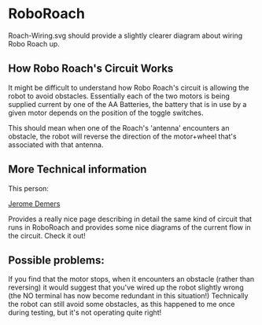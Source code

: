 # RoboRoach

Roach-Wiring.svg should provide a slightly clearer diagram about wiring Robo Roach up.

## How Robo Roach's Circuit Works

It might be difficult to understand how Robo Roach's circuit is allowing the robot to avoid obstacles. Essentially each of the two motors is being supplied current by one of the AA Batteries, the battery that is in use by a given motor depends on the position of the toggle switches.

This should mean when one of the Roach's 'antenna' encounters an obstacle, the robot will reverse the direction of the motor+wheel that's associated with that antenna.

## More Technical information
This person:

[Jerome Demers](http://www.instructables.com/id/How-to-Build-a-Robot---The-BeetleBot/#step16)

Provides a really nice page describing in detail the same kind of circuit that runs in RoboRoach and provides some nice diagrams of the current flow in the circuit. Check it out!

## Possible problems:

If you find that the motor stops, when it encounters an obstacle (rather than reversing) it would suggest that you've wired up the robot slightly wrong (the NO terminal has now become redundant in this situation!) Technically the robot can still avoid some obstacles, as this happened to me once during testing, but it's not operating quite right!
